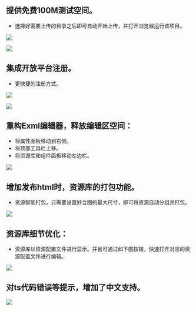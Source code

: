 
## 提供免费100M测试空间。
- 选择好需要上传的目录之后即可自动开始上传，并打开浏览器运行该项目。

![](57974a2a92d7b.png)

![](57974a2aa5ebc.png)

## 集成开放平台注册。
- 更快捷的注册方式。

![](57974a2ab1111.png)

![](57974a2ac0f64.png)


## 重构Exml编辑器，释放编辑区空间：
- 将属性面板移动到右侧。
- 将顶部工具栏上移。
- 将资源库和组件面板移动左边栏。

![](57974a2a5fa07.png)

## 增加发布html时，资源库的打包功能。
- 资源智能打包，只需要设置好合图的最大尺寸，即可将资源自动分组并打包。

![](57974a2a7593f.png)

## 资源库细节优化：
- 资源库以资源配置文件进行显示。并且可通过如下图按钮，快速打开对应的资源配置文件进行编辑。

![](57974a2a7ec13.png)

## 对ts代码错误等提示，增加了中文支持。

![](57974badb6729.png)


